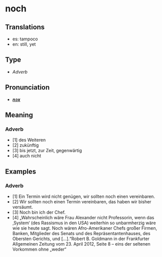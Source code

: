 # noch
## Translations
- es: tampoco
- en: still, yet
## Type
- _Adverb_
## Pronunciation
- **_[nɔx](https://commons.wikimedia.org/wiki/File:De-noch.ogg)_**
## Meaning
### Adverb
- [1] des Weiteren
- [2] zukünftig
- [3] bis jetzt, zur Zeit, gegenwärtig
- [4] auch nicht
## Examples
### Adverb
- [1] Ein Termin wird nicht genügen, wir sollten noch einen vereinbaren.
- [2] Wir sollten noch einen Termin vereinbaren, das haben wir bisher versäumt.
- [3] Noch bin ich der Chef.
- [4] „Wahrscheinlich wäre Frau Alexander nicht Professorin, wenn das ‚System‘ (des Rassismus in den USA) weiterhin so unbarmherzig wäre wie sie heute sagt. Noch wären Afro-Amerikaner Chefs großer Firmen, Banken, Mitglieder des Senats und des Repräsentantenhauses, des Obersten Gerichts, und […].“<ref>Robert B. Goldmann in der Frankfurter Allgemeinen Zeitung vom 23. April 2012, Seite 8 – eins der seltenen Vorkommen ohne „weder“</ref>

